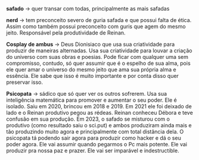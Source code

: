 **safado**
-> quer transar com todas, principalmente as mais safadas

**nerd**
-> tem preconceito severo de guria safada e que possui falta de ética. Assim como também possui preconceito com guris que agem do mesmo jeito. Responsável pela produtividade de Reinan.

**Cosplay de ambus**
-> Deus Dionisiaco que usa sua criatividade para produzir de maneiras alternadas. Usa sua criatividade para louvar a criação do universo com suas obras e poesias.
Pode ficar com qualquer uma sem compromisso, contudo, só quer assumir que é o espelho de sua alma, pois ele quer amar o universo do mesmo jeito que ama sua própria alma e essência. Ele sabe que isso é muito importante e por conta disso quer preservar isso.

**Psicopata**
-> sádico que só quer ver os outros sofrerem. Usa sua inteligência matemática para promover e aumentar o seu poder. 
Ele é isolado. Saiu em 2020, brincou em 2018 e 2019. Em 2021 ele foi deixado de lado e o Reinan produtivo pegou as rédeas. 
Reinan conheceu Débora e teve confusão em sua produção. Em 2023, o safado se misturou com o produtivo (como resultado saiu o sci.put) e ambos produziram ainda mais e tão produzindo muito agora e principalmente com total distância dela.
O psicopata tá podendo sair agora para produzir como hacker e dá o seu poder agora.
Ele vai assumir quando pegarmos o Pc mais potente.
Ele vai produzir pra nossa paz e prazer.
Ele vai ser imparável e indestructible.